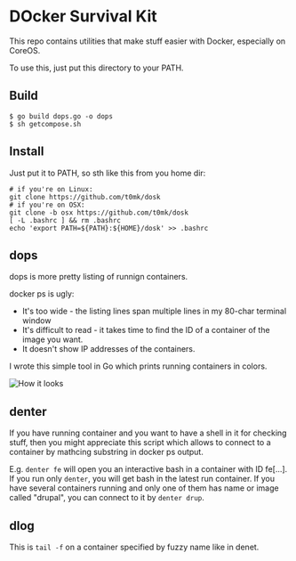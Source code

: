# DOcker Survival Kit

This repo contains utilities that make stuff easier with Docker, especially on CoreOS.

To use this, just put this directory to your PATH.

## Build

```
$ go build dops.go -o dops
$ sh getcompose.sh
```

## Install

Just put it to PATH, so sth like this from you home dir:

```
# if you're on Linux:
git clone https://github.com/t0mk/dosk
# if you're on OSX:
git clone -b osx https://github.com/t0mk/dosk
[ -L .bashrc ] && rm .bashrc
echo 'export PATH=${PATH}:${HOME}/dosk' >> .bashrc
```

## dops

dops is more pretty listing of runnign containers.

docker ps is ugly:

* It's too wide - the listing lines span multiple lines in my 80-char terminal window
* It's difficult to read - it takes time to find the ID of a container of the image you want. 
* It doesn't show IP addresses of the containers.

I wrote this simple tool in Go which prints running containers in colors.

![How it looks](http://i.imgur.com/wyjHrrP.png)

## denter

If you have running container and you want to have a shell in it for checking stuff, then you might appreciate this script which allows to connect to a container by mathcing substring in docker ps output.

E.g. `denter fe` will open you an interactive bash in a container with ID fe[...]. If you run only `denter`, you will get bash in the latest run container. If you have several containers running and only one of them has name or image called "drupal", you can connect to it by `denter drup`.

## dlog

This is `tail -f` on a container specified by fuzzy name like in denet.
